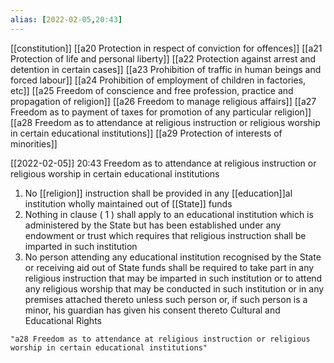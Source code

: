 ```yaml
---
alias: [2022-02-05,20:43]
---
```

[[constitution]] [[a20 Protection in respect of conviction for offences]] [[a21 Protection of life and personal liberty]] [[a22 Protection against arrest and detention in certain cases]] [[a23 Prohibition of traffic in human beings and forced labour]] [[a24 Prohibition of employment of children in factories, etc]] [[a25 Freedom of conscience and free profession, practice and propagation of religion]] [[a26 Freedom to manage religious affairs]] [[a27 Freedom as to payment of taxes for promotion of any particular religion]] [[a28 Freedom as to attendance at religious instruction or religious worship in certain educational institutions]] [[a29 Protection of interests of minorities]]

[[2022-02-05]] 20:43
Freedom as to attendance at religious instruction or religious worship in certain educational institutions
1) No [[religion]] instruction shall be provided in any [[education]]al institution wholly maintained out of [[State]] funds
2) Nothing in clause ( 1 ) shall apply to an educational institution which is administered by the State but has been established under any endowment or trust which requires that religious instruction shall be imparted in such institution
3) No person attending any educational institution recognised by the State or receiving aid out of State funds shall be required to take part in any religious instruction that may be imparted in such institution or to attend any religious worship that may be conducted in such institution or in any premises attached thereto unless such person or, if such person is a minor, his guardian has given his consent thereto Cultural and Educational Rights
```query 2022-03-26 18:28
"a28 Freedom as to attendance at religious instruction or religious worship in certain educational institutions"
```